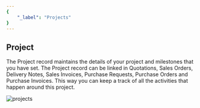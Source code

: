 ```yaml
---
{
	"_label": "Projects"
}
---
```


## Project

The Project record maintains the details of your project and milestones that you have set. The Project record can be linked in Quotations, Sales Orders, Delivery Notes, Sales Invoices, Purchase Requests, Purchase Orders and Purchase Invoices. This way you can keep a track of all the activities that happen around this project.


![projects](img/projects.png)